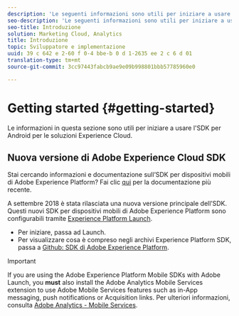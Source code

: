 ```yaml
---
description: 'Le seguenti informazioni sono utili per iniziare a usare l''SDK per Android per le soluzioni Experience Cloud '
seo-description: 'Le seguenti informazioni sono utili per iniziare a usare l''SDK per Android per le soluzioni Experience Cloud '
seo-title: Introduzione
solution: Marketing Cloud, Analytics
title: Introduzione
topic: Sviluppatore e implementazione
uuid: 39 c 642 e 2-60 f 0-4 bbe-b 0 d 1-2635 ee 2 c 6 d 01
translation-type: tm+mt
source-git-commit: 3cc97443fabcb9ae9e09b998801bbb57785960e0

---
```



# Getting started {#getting-started}

Le informazioni in questa sezione sono utili per iniziare a usare l'SDK per Android per le soluzioni Experience Cloud.

## Nuova versione di Adobe Experience Cloud SDK

Stai cercando informazioni e documentazione sull’SDK per dispositivi mobili di Adobe Experience Platform? Fai clic [qui](https://aep-sdks.gitbook.io/docs/) per la documentazione più recente.

A settembre 2018 è stata rilasciata una nuova versione principale dell’SDK. Questi nuovi SDK per dispositivi mobili di Adobe Experience Platform sono configurabili tramite [Experience Platform Launch](https://www.adobe.com/experience-platform/launch.html).

* Per iniziare, passa ad Launch.
* Per visualizzare cosa è compreso negli archivi Experience Platform SDK, passa a [Github: SDK di Adobe Experience Platform](https://github.com/Adobe-Marketing-Cloud/acp-sdks).

>[!IMPORTANT]
>
> If you are using the Adobe Experience Platform Mobile SDKs with Adobe Launch, you **must** also install the Adobe Analytics Mobile Services extension to use Adobe Mobile Services features such as in-App messaging, push notifications or Acquisition links. Per ulteriori informazioni, consulta [Adobe Analytics - Mobile Services](https://aep-sdks.gitbook.io/docs/using-mobile-extensions/adobe-analytics-mobile-services).
